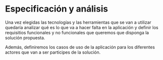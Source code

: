 # Especificación y análisis

Una vez elegidas las tecnologías y las herramientas que se van a utilizar quedaría analizar qué es lo que va a hacer falta en la aplicación y definir los requisitios funcionales y no funcionales que queremos que disponga la solución propuesta.

Además, definiremos los casos de uso de la aplicación para los diferentes actores que van a ser participes de la solución.